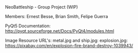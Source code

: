 NeoBattleship - Group Project (WIP)


Members: Ernest Besse, Brian Smith, Felipe Guerra




PyQt5 Documentation: http://pyqt.sourceforge.net/Docs/PyQt4/modules.html

Image Resource URL's:
	metal.jpg and ship.jpg:
	explosion.jpg: https://pixabay.com/en/explosion-fire-brand-destroy-1039943/


